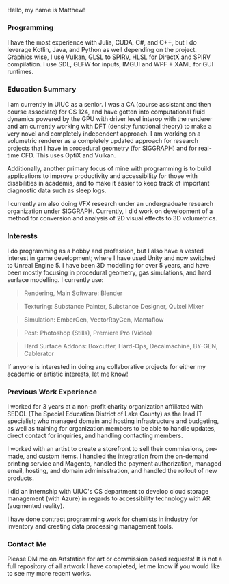 Hello, my name is Matthew!

### Programming

I have the most experience with Julia, CUDA, C#, and C++, but I do leverage Kotlin, Java, and Python as well depending on the project. Graphics wise, I use Vulkan, GLSL to SPIRV, HLSL for DirectX and SPIRV compilation. I use SDL, GLFW for inputs, IMGUI and WPF + XAML for GUI runtimes.

### Education Summary

I am currently in UIUC as a senior. I was a CA (course assistant and then course associate) for CS 124, and have gotten into computational fluid dynamics powered by the GPU with driver level interop with the renderer and am currently working with DFT (density functional theory) to make a very novel and completely independent approach. I am working on a volumetric renderer as a completely updated approach for research projects that I have in procedural geometry (for SIGGRAPH) and for real-time CFD. This uses OptiX and Vulkan.

Additionally, another primary focus of mine with programming is to build applications to improve productivity and accessibility for those with disabilities in academia, and to make it easier to keep track of important diagnostic data such as sleep logs.

I currently am also doing VFX research under an undergraduate research organization under SIGGRAPH. Currently, I did work on development of a method for conversion and analysis of 2D visual effects to 3D volumetrics.

### Interests

I do programming as a hobby and profession, but I also have a vested interest in game development; where I have used Unity and now switched to Unreal Engine 5. I have been 3D modelling for over 5 years, and have been mostly focusing in procedural geometry, gas simulations, and hard surface modelling. I currently use:

>Rendering, Main Software: Blender

>Texturing: Substance Painter, Substance Designer, Quixel Mixer

>Simulation: EmberGen, VectorRayGen, Mantaflow

>Post: Photoshop (Stills), Premiere Pro (Video)

>Hard Surface Addons: Boxcutter, Hard-Ops, Decalmachine, BY-GEN, Cablerator

If anyone is interested in doing any collaborative projects for either my academic or artistic interests, let me know!

### Previous Work Experience

I worked for 3 years at a non-profit charity organization affiliated with SEDOL (The Special Education District of Lake County) as the lead IT specialist; who managed domain and hosting infrastructure and budgeting, as well as training for organization members to be able to handle updates, direct contact for inquiries, and handling contacting members.

I worked with an artist to create a storefront to sell their commissions, pre-made, and custom items. I handled the integration from the on-demand printing service and Magento, handled the payment authorization, managed email, hosting, and domain adminisstration, and handled the rollout of new products.

I did an internship with UIUC's CS department to develop cloud storage management (with Azure) in regards to accessibility technology with AR (augmented reality).

I have done contract programming work for chemists in industry for inventory and creating data processing management tools.

### Contact Me

Please DM me on Artstation for art or commission based requests! It is not a full repository of all artwork I have completed, let me know if you would like to see my more recent works.
